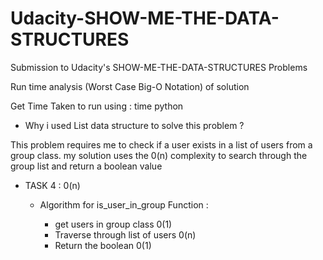 # Udacity-SHOW-ME-THE-DATA-STRUCTURES

Submission to Udacity's SHOW-ME-THE-DATA-STRUCTURES Problems

Run time analysis (Worst Case Big-O Notation) of solution

Get Time Taken to run using : time python <filename>

- Why i used List data structure to solve this problem ?

This problem requires me to check if a user exists in a list of users from a group class. my solution uses the 0(n) complexity to search through the group list and return a boolean value

- TASK 4 : 0(n)
  - Algorithm for is_user_in_group Function :

    - get users in group class 0(1)
    - Traverse through list of users 0(n)
    - Return the boolean 0(1)
